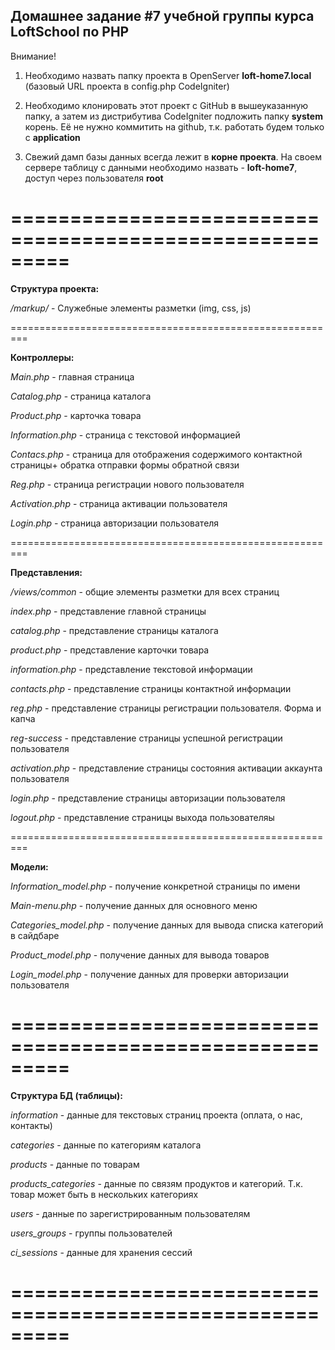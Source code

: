 ## Домашнее задание #7 учебной группы курса LoftSchool по PHP

Внимание!

1) Необходимо назвать папку проекта в OpenServer **loft-home7.local** (базовый URL проекта в config.php CodeIgniter)

2) Необходимо клонировать этот проект с GitHub в вышеуказанную папку, а затем из дистрибутива CodeIgniter подложить папку **system** корень. Её не нужно коммитить на github, т.к. работать будем только с **application**

3) Свежий дамп базы данных всегда лежит в **корне проекта**. На своем сервере таблицу с данными необходимо назвать - **loft-home7**, доступ через пользователя **root**

=========================================================
=========================================================

**Структура проекта:**

*/markup/* - Служебные элементы разметки (img, css, js)

=========================================================

**Контроллеры:**

*Main.php* - главная страница

*Catalog.php* - страница каталога

*Product.php* - карточка товара

*Information.php* - страница с текстовой информацией

*Contacs.php* - страница для отображения содержимого контактной страницы+
обратка отправки формы обратной связи

*Reg.php* - страница регистрации нового пользователя

*Activation.php* - страница активации пользователя

*Login.php* - страница авторизации пользователя

=========================================================

**Представления:**

*/views/common* - общие элементы разметки для всех страниц

*index.php* - представление главной страницы

*catalog.php* - представление страницы каталога

*product.php* - представление карточки товара

*information.php* - представление текстовой информации

*contacts.php* - представление страницы контактной информации

*reg.php* - представление страницы регистрации пользователя. Форма и капча

*reg-success* - представление страницы успешной регистрации пользователя

*activation.php* - представление страницы состояния активации аккаунта пользователя

*login.php* - представление страницы авторизации пользователя

*logout.php* - представление страницы выхода пользователяы

=========================================================

**Модели:**

*Information_model.php* - получение конкретной страницы по имени

*Main-menu.php* - получение данных для основного меню

*Categories_model.php* - получение данных для вывода списка категорий в сайдбаре

*Product_model.php* - получение данных для вывода товаров

*Login_model.php* - получение данных для проверки авторизации пользователя

=========================================================
=========================================================

**Структура БД (таблицы):**

*information* - данные для текстовых страниц проекта (оплата, о нас, контакты)

*categories* - данные по категориям каталога

*products* - данные по товарам

*products_categories* - данные по связям продуктов и категорий.
Т.к. товар может быть в нескольких категориях

*users* - данные по зарегистрированным пользователям

*users_groups* - группы пользователей

*ci_sessions* - данные для хранения сессий

=========================================================
=========================================================